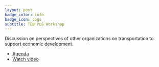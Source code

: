 ```yaml
---
layout: post
badge_color: info
badge_icon: cogs
subtitle: TED PLG Workshop
---
```


Discussion on perspectives of other organizations on transportation to support economic development.

* [Agenda](http://www.hillsboroughcounty.org/DocumentCenter/View/9035 )
* [Watch video](http://65.49.32.144/Hillsborough/c8ba149b-75d3-4a42-8244-2a7aee0eff70/Transportation__Economic_Dev_09_25_2013/presentation_file/mgpresenter.html?Stream=low)
